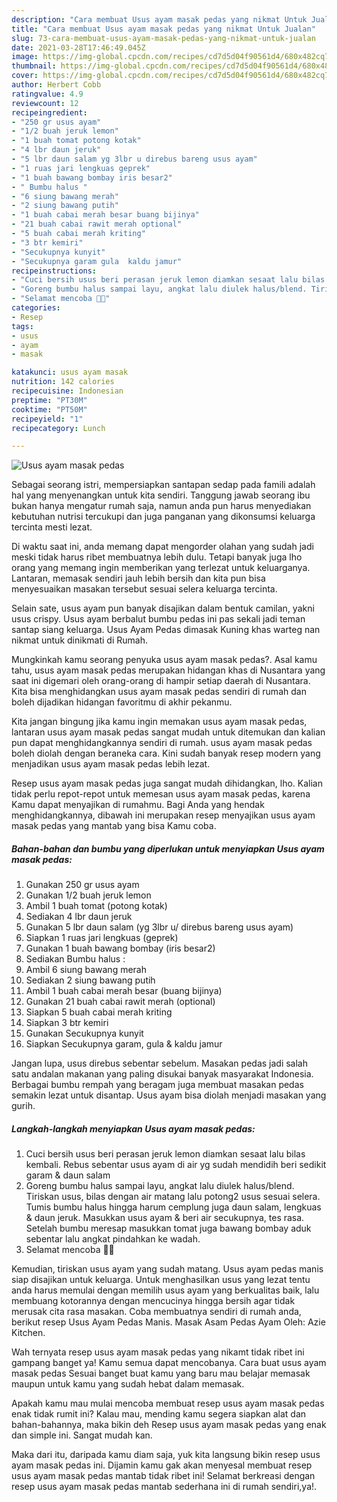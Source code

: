 ```yaml
---
description: "Cara membuat Usus ayam masak pedas yang nikmat Untuk Jualan"
title: "Cara membuat Usus ayam masak pedas yang nikmat Untuk Jualan"
slug: 73-cara-membuat-usus-ayam-masak-pedas-yang-nikmat-untuk-jualan
date: 2021-03-28T17:46:49.045Z
image: https://img-global.cpcdn.com/recipes/cd7d5d04f90561d4/680x482cq70/usus-ayam-masak-pedas-foto-resep-utama.jpg
thumbnail: https://img-global.cpcdn.com/recipes/cd7d5d04f90561d4/680x482cq70/usus-ayam-masak-pedas-foto-resep-utama.jpg
cover: https://img-global.cpcdn.com/recipes/cd7d5d04f90561d4/680x482cq70/usus-ayam-masak-pedas-foto-resep-utama.jpg
author: Herbert Cobb
ratingvalue: 4.9
reviewcount: 12
recipeingredient:
- "250 gr usus ayam"
- "1/2 buah jeruk lemon"
- "1 buah tomat potong kotak"
- "4 lbr daun jeruk"
- "5 lbr daun salam yg 3lbr u direbus bareng usus ayam"
- "1 ruas jari lengkuas geprek"
- "1 buah bawang bombay iris besar2"
- " Bumbu halus "
- "6 siung bawang merah"
- "2 siung bawang putih"
- "1 buah cabai merah besar buang bijinya"
- "21 buah cabai rawit merah optional"
- "5 buah cabai merah kriting"
- "3 btr kemiri"
- "Secukupnya kunyit"
- "Secukupnya garam gula  kaldu jamur"
recipeinstructions:
- "Cuci bersih usus beri perasan jeruk lemon diamkan sesaat lalu bilas kembali. Rebus sebentar usus ayam di air yg sudah mendidih beri sedikit garam &amp; daun salam"
- "Goreng bumbu halus sampai layu, angkat lalu diulek halus/blend. Tiriskan usus, bilas dengan air matang lalu potong2 usus sesuai selera. Tumis bumbu halus hingga harum cemplung juga daun salam, lengkuas &amp; daun jeruk. Masukkan usus ayam &amp; beri air secukupnya, tes rasa. Setelah bumbu meresap masukkan tomat juga bawang bombay aduk sebentar lalu angkat pindahkan ke wadah."
- "Selamat mencoba 🤗😘"
categories:
- Resep
tags:
- usus
- ayam
- masak

katakunci: usus ayam masak 
nutrition: 142 calories
recipecuisine: Indonesian
preptime: "PT30M"
cooktime: "PT50M"
recipeyield: "1"
recipecategory: Lunch

---
```



![Usus ayam masak pedas](https://img-global.cpcdn.com/recipes/cd7d5d04f90561d4/680x482cq70/usus-ayam-masak-pedas-foto-resep-utama.jpg)

Sebagai seorang istri, mempersiapkan santapan sedap pada famili adalah hal yang menyenangkan untuk kita sendiri. Tanggung jawab seorang ibu bukan hanya mengatur rumah saja, namun anda pun harus menyediakan kebutuhan nutrisi tercukupi dan juga panganan yang dikonsumsi keluarga tercinta mesti lezat.

Di waktu  saat ini, anda memang dapat mengorder olahan yang sudah jadi meski tidak harus ribet membuatnya lebih dulu. Tetapi banyak juga lho orang yang memang ingin memberikan yang terlezat untuk keluarganya. Lantaran, memasak sendiri jauh lebih bersih dan kita pun bisa menyesuaikan masakan tersebut sesuai selera keluarga tercinta. 

Selain sate, usus ayam pun banyak disajikan dalam bentuk camilan, yakni usus crispy. Usus ayam berbalut bumbu pedas ini pas sekali jadi teman santap siang keluarga. Usus Ayam Pedas dimasak Kuning khas warteg nan nikmat untuk dinikmati di Rumah.

Mungkinkah kamu seorang penyuka usus ayam masak pedas?. Asal kamu tahu, usus ayam masak pedas merupakan hidangan khas di Nusantara yang saat ini digemari oleh orang-orang di hampir setiap daerah di Nusantara. Kita bisa menghidangkan usus ayam masak pedas sendiri di rumah dan boleh dijadikan hidangan favoritmu di akhir pekanmu.

Kita jangan bingung jika kamu ingin memakan usus ayam masak pedas, lantaran usus ayam masak pedas sangat mudah untuk ditemukan dan kalian pun dapat menghidangkannya sendiri di rumah. usus ayam masak pedas boleh diolah dengan beraneka cara. Kini sudah banyak resep modern yang menjadikan usus ayam masak pedas lebih lezat.

Resep usus ayam masak pedas juga sangat mudah dihidangkan, lho. Kalian tidak perlu repot-repot untuk memesan usus ayam masak pedas, karena Kamu dapat menyajikan di rumahmu. Bagi Anda yang hendak menghidangkannya, dibawah ini merupakan resep menyajikan usus ayam masak pedas yang mantab yang bisa Kamu coba.

<!--inarticleads1-->

##### Bahan-bahan dan bumbu yang diperlukan untuk menyiapkan Usus ayam masak pedas:

1. Gunakan 250 gr usus ayam
1. Gunakan 1/2 buah jeruk lemon
1. Ambil 1 buah tomat (potong kotak)
1. Sediakan 4 lbr daun jeruk
1. Gunakan 5 lbr daun salam (yg 3lbr u/ direbus bareng usus ayam)
1. Siapkan 1 ruas jari lengkuas (geprek)
1. Gunakan 1 buah bawang bombay (iris besar2)
1. Sediakan  Bumbu halus :
1. Ambil 6 siung bawang merah
1. Sediakan 2 siung bawang putih
1. Ambil 1 buah cabai merah besar (buang bijinya)
1. Gunakan 21 buah cabai rawit merah (optional)
1. Siapkan 5 buah cabai merah kriting
1. Siapkan 3 btr kemiri
1. Gunakan Secukupnya kunyit
1. Siapkan Secukupnya garam, gula &amp; kaldu jamur


Jangan lupa, usus direbus sebentar sebelum. Masakan pedas jadi salah satu andalan makanan yang paling disukai banyak masyarakat Indonesia. Berbagai bumbu rempah yang beragam juga membuat masakan pedas semakin lezat untuk disantap. Usus ayam bisa diolah menjadi masakan yang gurih. 

<!--inarticleads2-->

##### Langkah-langkah menyiapkan Usus ayam masak pedas:

1. Cuci bersih usus beri perasan jeruk lemon diamkan sesaat lalu bilas kembali. Rebus sebentar usus ayam di air yg sudah mendidih beri sedikit garam &amp; daun salam
1. Goreng bumbu halus sampai layu, angkat lalu diulek halus/blend. Tiriskan usus, bilas dengan air matang lalu potong2 usus sesuai selera. Tumis bumbu halus hingga harum cemplung juga daun salam, lengkuas &amp; daun jeruk. Masukkan usus ayam &amp; beri air secukupnya, tes rasa. Setelah bumbu meresap masukkan tomat juga bawang bombay aduk sebentar lalu angkat pindahkan ke wadah.
1. Selamat mencoba 🤗😘


Kemudian, tiriskan usus ayam yang sudah matang. Usus ayam pedas manis siap disajikan untuk keluarga. Untuk menghasilkan usus yang lezat tentu anda harus memulai dengan memilih usus ayam yang berkualitas baik, lalu membuang kotorannya dengan mencucinya hingga bersih agar tidak merusak cita rasa masakan. Coba membuatnya sendiri di rumah anda, berikut resep Usus Ayam Pedas Manis. Masak Asam Pedas Ayam Oleh: Azie Kitchen. 

Wah ternyata resep usus ayam masak pedas yang nikamt tidak ribet ini gampang banget ya! Kamu semua dapat mencobanya. Cara buat usus ayam masak pedas Sesuai banget buat kamu yang baru mau belajar memasak maupun untuk kamu yang sudah hebat dalam memasak.

Apakah kamu mau mulai mencoba membuat resep usus ayam masak pedas enak tidak rumit ini? Kalau mau, mending kamu segera siapkan alat dan bahan-bahannya, maka bikin deh Resep usus ayam masak pedas yang enak dan simple ini. Sangat mudah kan. 

Maka dari itu, daripada kamu diam saja, yuk kita langsung bikin resep usus ayam masak pedas ini. Dijamin kamu gak akan menyesal membuat resep usus ayam masak pedas mantab tidak ribet ini! Selamat berkreasi dengan resep usus ayam masak pedas mantab sederhana ini di rumah sendiri,ya!.

